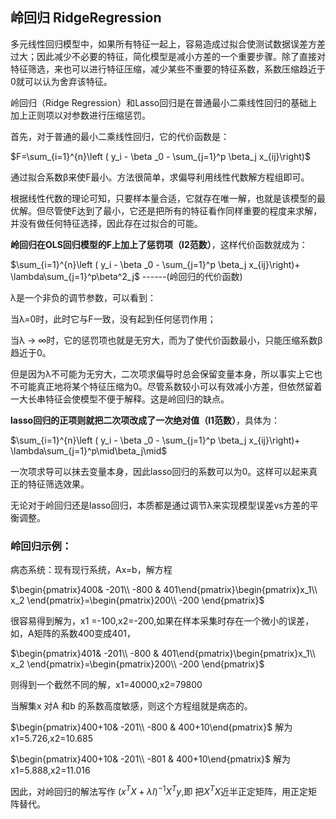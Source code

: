 ## 岭回归 RidgeRegression

多元线性回归模型中，如果所有特征一起上，容易造成过拟合使测试数据误差方差过大；因此减少不必要的特征，简化模型是减小方差的一个重要步骤。除了直接对特征筛选，来也可以进行特征压缩，减少某些不重要的特征系数，系数压缩趋近于0就可以认为舍弃该特征。

岭回归（Ridge Regression）和Lasso回归是在普通最小二乘线性回归的基础上加上正则项以对参数进行压缩惩罚。

首先，对于普通的最小二乘线性回归，它的代价函数是：

$F=\sum_{i=1}^{n}\left ( y_i - \beta _0 - \sum_{j=1}^p \beta_j x_{ij}\right)$

通过拟合系数β来使F最小。方法很简单，求偏导利用线性代数解方程组即可。

根据线性代数的理论可知，只要样本量合适，它就存在唯一解，也就是该模型的最优解。但尽管使F达到了最小，它还是把所有的特征看作同样重要的程度来求解，并没有做任何特征选择，因此存在过拟合的可能。

**岭回归在OLS回归模型的F上加上了惩罚项（l2范数）**，这样代价函数就成为：

$\sum_{i=1}^{n}\left ( y_i - \beta _0 - \sum_{j=1}^p \beta_j x_{ij}\right)+ \lambda\sum_{j=1}^p\beta^2_j$ ------(岭回归的代价函数)

λ是一个非负的调节参数，可以看到：

当λ=0时，此时它与F一致，没有起到任何惩罚作用；

当λ -> ∞时，它的惩罚项也就是无穷大，而为了使代价函数最小，只能压缩系数β趋近于0。

但是因为λ不可能为无穷大，二次项求偏导时总会保留变量本身，所以事实上它也不可能真正地将某个特征压缩为0。尽管系数较小可以有效减小方差，但依然留着一大长串特征会使模型不便于解释。这是岭回归的缺点。

**lasso回归的正项则就把二次项改成了一次绝对值（l1范数）**，具体为：

$\sum_{i=1}^{n}\left ( y_i - \beta _0 - \sum_{j=1}^p \beta_j x_{ij}\right)+ \lambda\sum_{j=1}^p\mid\beta_j\mid$ 

一次项求导可以抹去变量本身，因此lasso回归的系数可以为0。这样可以起来真正的特征筛选效果。

无论对于岭回归还是lasso回归，本质都是通过调节λ来实现模型误差vs方差的平衡调整。

### 岭回归示例：

病态系统：现有现行系统，Ax=b，解方程 

$\begin{pmatrix}400&  -201\\  -800   & 401\end{pmatrix}\begin{pmatrix}x_1\\ x_2   \end{pmatrix}=\begin{pmatrix}200\\ -200  \end{pmatrix}$

很容易得到解为，x1 =-100,x2=-200,如果在样本采集时存在一个微小的误差，如，A矩阵的系数400变成401，

$\begin{pmatrix}401&  -201\\  -800   & 401\end{pmatrix}\begin{pmatrix}x_1\\ x_2   \end{pmatrix}=\begin{pmatrix}200\\ -200  \end{pmatrix}$

则得到一个截然不同的解，x1=40000,x2=79800

当解集x 对A 和b 的系数高度敏感，则这个方程组就是病态的。

$\begin{pmatrix}400+10&  -201\\  -800   & 400+10\end{pmatrix}$ 解为 x1=5.726,x2=10.685

$\begin{pmatrix}400+10&  -201\\  -801   & 400+10\end{pmatrix}$ 解为 x1=5.888,x2=11.016

因此，对岭回归的解法写作 $(x^TX + \lambda I) ^{-1}X^Ty$,即 把$X^TX$近半正定矩阵，用正定矩阵替代。
